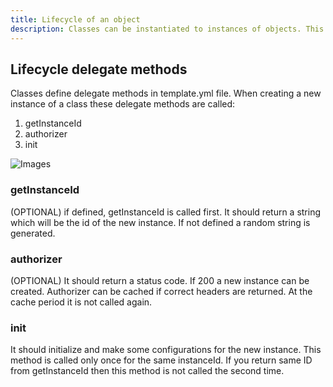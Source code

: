```yaml
---
title: Lifecycle of an object
description: Classes can be instantiated to instances of objects. This page explains how to init a new object and which delegate methods are called while doing so.
---
```




## Lifecycle delegate methods

Classes define delegate methods in template.yml file. When creating a new instance of a class these delegate methods are called:

1) getInstanceId
2) authorizer
3) init

![Images](/lifecycle.png)

### getInstanceId

(OPTIONAL) if defined, getInstanceId is called first. It should return a string which will be the id of the new instance. If not defined a random string is generated.

### authorizer

(OPTIONAL) It should return a status code. If 200 a new instance can be created. Authorizer can be cached if correct headers are returned. At the cache period it is not called again.

### init

It should initialize and make some configurations for the new instance. This method is called only once for the same instanceId. If you return same ID from getInstanceId then this method is not called the second time.